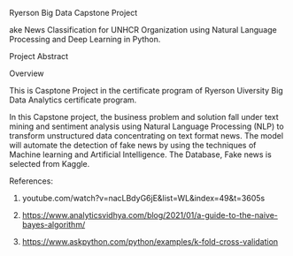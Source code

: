 Ryerson Big Data Capstone Project

ake News Classification for UNHCR Organization using Natural Language Processing and Deep Learning in Python.

Project Abstract

Overview

This is Casptone Project in the certificate program of Ryerson Uiversity Big Data Analytics certificate program.

In this Capstone project, the business problem and solution fall under text mining and sentiment analysis using Natural Language Processing (NLP) to transform unstructured data concentrating on text format news. The model will automate the detection of fake news by using the techniques of Machine learning and Artificial Intelligence. The Database, Fake news is selected from Kaggle.



References: 
1. youtube.com/watch?v=nacLBdyG6jE&list=WL&index=49&t=3605s

2. https://www.analyticsvidhya.com/blog/2021/01/a-guide-to-the-naive-bayes-algorithm/

3. https://www.askpython.com/python/examples/k-fold-cross-validation
